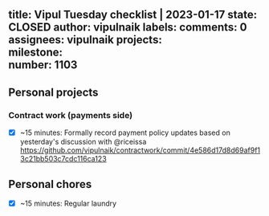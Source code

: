 title:	Vipul Tuesday checklist | 2023-01-17
state:	CLOSED
author:	vipulnaik
labels:	
comments:	0
assignees:	vipulnaik
projects:	
milestone:	
number:	1103
--
## Personal projects

### Contract work (payments side)

- [x] ~15 minutes: Formally record payment policy updates based on yesterday's discussion with @riceissa https://github.com/vipulnaik/contractwork/commit/4e586d17d8d69af9f13c21bb503c7cdc116ca123

## Personal chores

- [x] ~15 minutes: Regular laundry
